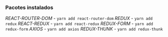 ### Pacotes instalados

*REACT-ROUTER-DOM* - `yarn add react-router-dom`
*REDUX* - `yarn add redux`
*REACT-REDUX* - `yarn add react-redux`
*REDUX-FORM* - `yarn add redux-form`
*AXIOS* - `yarn add axios`
*REDUX-THUNK* - `yarn add redux-thunk`


